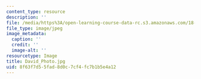 ```yaml
---
content_type: resource
description: ''
file: /media/https%3A/open-learning-course-data-rc.s3.amazonaws.com/18-03sc-differential-equations-fall-2011/8f63f7d55fad8d0c7cf4fc7b1b5e4a12_David_Photo.jpg
file_type: image/jpeg
image_metadata:
  caption: ''
  credit: ''
  image-alt: ''
resourcetype: Image
title: David_Photo.jpg
uid: 8f63f7d5-5fad-8d0c-7cf4-fc7b1b5e4a12
---
```

